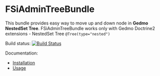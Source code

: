 # FSiAdminTreeBundle

This bundle provides easy way to move up and down node in **Gedmo NestedSet Tree**.
FSiAdminTreeBundle works only with Gedmo Doctrine2 extensions -  NestedSet Tree ``@Tree(type="nested")``

Build status: [![Build Status](https://travis-ci.org/fsi-open/admin-tree-bundle.png?branch=master)](https://travis-ci.org/fsi-open/admin-tree-bundle)

Documentation:
- [Installation](Resources/doc/installation.md)
- [Usage](Resources/doc/usage.md)

